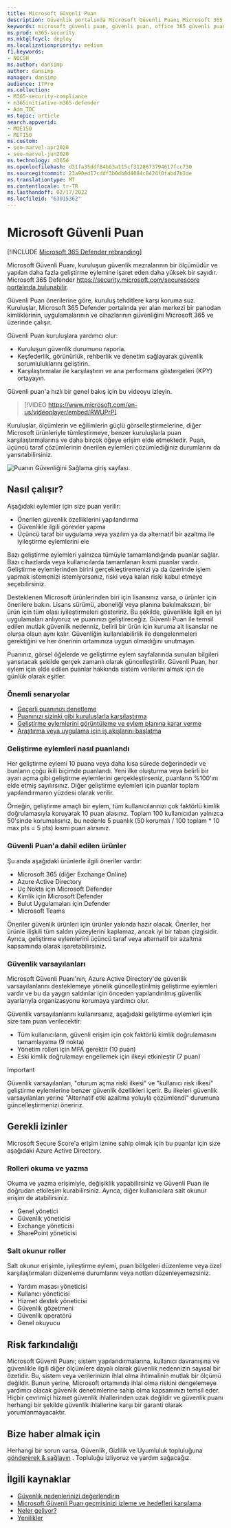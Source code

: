 ```yaml
---
title: Microsoft Güvenli Puan
description: Güvenlik portalında Microsoft Güvenli Puanı Microsoft 365 Defender, güvenlik nedenlerinizi nasıl geliştirin ve güvenlik yöneticilerinin neler beklemesi olduğunu açıklar.
keywords: microsoft güvenli puan, güvenli puan, office 365 güvenli puanı, microsoft güvenlik puanı, Microsoft 365 Defender portalı, geliştirme eylemleri
ms.prod: m365-security
ms.mktglfcycl: deploy
ms.localizationpriority: medium
f1.keywords:
- NOCSH
ms.author: dansimp
author: dansimp
manager: dansimp
audience: ITPro
ms.collection:
- M365-security-compliance
- m365initiative-m365-defender
- Adm_TOC
ms.topic: article
search.appverid:
- MOE150
- MET150
ms.custom:
- seo-marvel-apr2020
- seo-marvel-jun2020
ms.technology: m365d
ms.openlocfilehash: d31fa35ddf84b63a115cf3128673794617fcc730
ms.sourcegitcommit: 23a90ed17cddf3b0db8d4084c8424f0fabd7b1de
ms.translationtype: MT
ms.contentlocale: tr-TR
ms.lasthandoff: 02/17/2022
ms.locfileid: "63015362"
---
```

# <a name="microsoft-secure-score"></a>Microsoft Güvenli Puan

[!INCLUDE [Microsoft 365 Defender rebranding](../includes/microsoft-defender.md)]

Microsoft Güvenli Puanı, kuruluşun güvenlik mezralarının bir ölçümüdür ve yapılan daha fazla geliştirme eylemine işaret eden daha yüksek bir sayıdır. Microsoft 365 Defender https://security.microsoft.com/securescore [portalında bulunabilir](microsoft-365-defender.md#the-microsoft-365-defender-portal).

Güvenli Puan önerilerine göre, kuruluş tehditlere karşı koruma suz. Kuruluşlar, Microsoft 365 Defender portalında yer alan merkezi bir panodan kimliklerinin, uygulamalarının ve cihazlarının güvenliğini Microsoft 365 ve üzerinde çalışır.

Güvenli Puan kuruluşlara yardımcı olur:  

* Kuruluşun güvenlik durumunu raporla.
* Keşfederlik, görünürlük, rehberlik ve denetim sağlayarak güvenlik sorumluluklarını geliştirin.  
* Karşılaştırmalar ile karşılaştırın ve ana performans göstergeleri (KPY) ortayayın.

Güvenli puan'a hızlı bir genel bakış için bu videoyu izleyin.
> [!VIDEO https://www.microsoft.com/en-us/videoplayer/embed/RWUPrP]

Kuruluşlar, ölçümlerin ve eğilimlerin güçlü görselleştirmelerine, diğer Microsoft ürünleriyle tümleştirmeye, benzer kuruluşlarla puan karşılaştırmalarına ve daha birçok öğeye erişim elde etmektedir. Puan, üçüncü taraf çözümlerinin önerilen eylemleri çözümlediğiniz durumlarını da yansıtabilirsiniz.

![Puanın Güvenliğini Sağlama giriş sayfası.](../../media/secure-score/secure-score-home-page.png)

## <a name="how-it-works"></a>Nasıl çalışır?

Aşağıdaki eylemler için size puan verilir:

- Önerilen güvenlik özelliklerini yapılandırma
- Güvenlikle ilgili görevler yapma
- Üçüncü taraf bir uygulama veya yazılım ya da alternatif bir azaltma ile iyileştirme eylemlerini ele

Bazı geliştirme eylemleri yalnızca tümüyle tamamlandığında puanlar sağlar. Bazı cihazlarda veya kullanıcılarda tamamlanan kısmi puanlar vardır. Geliştirme eylemlerinden birini gerçekleştiremenizi ya da üzerinde işlem yapmak istemenizi istemiyorsanız, riski veya kalan riski kabul etmeye seçebilirsiniz.

Desteklenen Microsoft ürünlerinden biri için lisansınız varsa, o ürünler için önerilere bakın. Lisans sürümü, aboneliği veya planına bakılmaksızın, bir ürün için tüm olası iyileştirmeleri gösteririz. Bu şekilde, güvenlikle ilgili en iyi uygulamaları anlıyoruz ve puanınızı geliştireceğiz. Güvenli Puan ile temsil edilen mutlak güvenlik nedenniz, belirli bir ürün için kuruma ait lisanslar ne olursa olsun aynı kalır. Güvenliğin kullanılabilirlik ile dengelenmeleri gerektiğini ve her önerinin ortamınıza uygun olmadığını unutmayın.

Puanınız, görsel öğelerde ve geliştirme eylem sayfalarında sunulan bilgileri yansıtacak şekilde gerçek zamanlı olarak güncelleştirilir. Güvenli Puan, her eylem için elde edilen puanlar hakkında sistem verilerini almak için de günlük olarak eşitler.

### <a name="key-scenarios"></a>Önemli senaryolar

- [Geçerli puanınızı denetleme](microsoft-secure-score-improvement-actions.md#check-your-current-score)
- [Puanınızı sizinki gibi kuruluşlarla karşılaştırma](microsoft-secure-score-history-metrics-trends.md#compare-your-score-to-organizations-like-yours)
- [Geliştirme eylemlerini görüntüleme ve eylem planına karar verme](microsoft-secure-score-improvement-actions.md#take-action-to-improve-your-score)
- [Araştırma veya uygulama için iş akışlarını başlatma](microsoft-secure-score-improvement-actions.md#view-improvement-action-details)

### <a name="how-improvement-actions-are-scored"></a>Geliştirme eylemleri nasıl puanlandı

Her geliştirme eylemi 10 puana veya daha kısa sürede değerindedir ve bunların çoğu ikili biçimde puanlandı. Yeni ilke oluşturma veya belirli bir ayarı açma gibi geliştirme eylemlerini gerçekleştirseniz, puanların %100'ını elde etmiş sayılırsınız. Diğer geliştirme eylemleri için puanlar toplam yapılandırmanın yüzdesi olarak verilir.

Örneğin, geliştirme amaçlı bir eylem, tüm kullanıcılarınızı çok faktörlü kimlik doğrulamasıyla koruyarak 10 puan alasınız. Toplam 100 kullanıcıdan yalnızca 50'sinde korumalısınız, bu nedenle 5 puanlık (50 korumalı / 100 toplam * 10 max pts = 5 pts) kısmi puan alırsınız.

### <a name="products-included-in-secure-score"></a>Güvenli Puan'a dahil edilen ürünler

Şu anda aşağıdaki ürünlerle ilgili öneriler vardır:

- Microsoft 365 (diğer Exchange Online)
- Azure Active Directory
- Uç Nokta için Microsoft Defender
- Kimlik için Microsoft Defender
- Bulut Uygulamaları için Defender
- Microsoft Teams

Öneriler güvenlik ürünleri için ürünler yakında hazır olacak. Öneriler, her ürünle ilişkili tüm saldırı yüzeylerini kaplamaz, ancak iyi bir taban çizgisidir. Ayrıca, geliştirme eylemlerini üçüncü taraf veya alternatif bir azaltma kapsamında olarak işaretabilirsiniz.

### <a name="security-defaults"></a>Güvenlik varsayılanları

Microsoft Güvenli Puanı'nın, Azure Active Directory'de [](/azure/active-directory/fundamentals/concept-fundamentals-security-defaults)güvenlik varsayılanlarını desteklemeye yönelik güncelleştirilmiş geliştirme eylemleri vardır ve bu da yaygın saldırılar için önceden yapılandırılmış güvenlik ayarlarıyla organizasyonu korumaya yardımcı olur.

Güvenlik varsayılanlarını kullanırsanız, aşağıdaki geliştirme eylemleri için size tam puan verilecektir:

- Tüm kullanıcıların, güvenli erişim için çok faktörlü kimlik doğrulamasını tamamlayama (9 nokta)
- Yönetim rolleri için MFA gerektir (10 puan)
- Eski kimlik doğrulamayı engellemek için ilkeyi etkinleştir (7 puan)

>[!IMPORTANT]
>Güvenlik varsayılanları, "oturum açma riski ilkesi" ve "kullanıcı risk ilkesi" geliştirme eylemlerine benzer güvenlik özellikleri içerir. Bu ilkeleri güvenlik varsayılanları yerine "Alternatif etki azaltma yoluyla çözümlendi" durumuna güncelleştirmenizi öneririz.

## <a name="required-permissions"></a>Gerekli izinler

Microsoft Secure Score'a erişim iznine sahip olmak için bu puanlar için size aşağıdaki Azure Active Directory.

### <a name="read-and-write-roles"></a>Rolleri okuma ve yazma

Okuma ve yazma erişimiyle, değişiklik yapabilirsiniz ve Güvenli Puan ile doğrudan etkileşim kurabilirsiniz. Ayrıca, diğer kullanıcılara salt okunur erişim de atabilirsiniz.

* Genel yönetici
* Güvenlik yöneticisi
* Exchange yöneticisi
* SharePoint yöneticisi

### <a name="read-only-roles"></a>Salt okunur roller

Salt okunur erişimle, iyileştirme eylemi, puan bölgeleri düzenleme veya özel karşılaştırmaları düzenleme durumlarını veya notları düzenleyemezsiniz.

* Yardım masası yöneticisi
* Kullanıcı yöneticisi
* Hizmet destek yöneticisi
* Güvenlik gözetmeni
* Güvenlik operatörü
* Genel okuyucu

## <a name="risk-awareness"></a>Risk farkındalığı

Microsoft Güvenli Puanı; sistem yapılandırmalarına, kullanıcı davranışına ve güvenlikle ilgili diğer ölçümlere dayalı olarak güvenlik nedennizin sayısal bir özetidir. Bu, sistem veya verilerinizin ihlal olma ihtimalinin mutlak bir ölçümü değildir. Bunun yerine, Microsoft ortamında ihlal olma riskini dengelemeye yardımcı olacak güvenlik denetimlerine sahip olma kapsamınızı temsil eder. Hiçbir çevrimiçi hizmet güvenlik ihlallerinden uzak değildir ve güvenlik puanı herhangi bir şekilde güvenlik ihlallerine karşı bir garanti olarak yorumlanmayacaktır.

## <a name="we-want-to-hear-from-you"></a>Bize haber almak için

Herhangi bir sorun varsa, Güvenlik, Gizlilik ve Uyumluluk topluluğuna [göndererek & sağlayın](https://techcommunity.microsoft.com/t5/Security-Privacy-Compliance/bd-p/security_privacy) . Topluluğu izliyoruz ve yardım sağacağız.

## <a name="related-resources"></a>İlgili kaynaklar

- [Güvenlik nedenlerinizi değerlendirin](microsoft-secure-score-improvement-actions.md)
- [Microsoft Güvenli Puan geçmişinizi izleme ve hedefleri karşılama](microsoft-secure-score-history-metrics-trends.md)
- [Neler geliyor?](microsoft-secure-score-whats-coming.md)
- [Yenilikler](microsoft-secure-score-whats-new.md)
